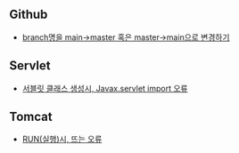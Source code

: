 ## Github
- [branch명을 main→master 혹은 master→main으로 변경하기](https://github.com/Jinuk93/TIL/blob/master/ETC/error/Servlet/%EC%84%9C%EB%B8%94%EB%A6%BF%20%ED%81%B4%EB%9E%98%EC%8A%A4%20%EC%83%9D%EC%84%B1%EC%8B%9C%2C%20Javax.servlet%20import%20%EC%98%A4%EB%A5%98.md)


## Servlet
- [서블릿 클래스 생성시, Javax.servlet import 오류](https://github.com/Jinuk93/TIL/blob/master/ETC/error/Servlet/%EC%84%9C%EB%B8%94%EB%A6%BF%20%ED%81%B4%EB%9E%98%EC%8A%A4%20%EC%83%9D%EC%84%B1%EC%8B%9C%2C%20Javax.servlet%20import%20%EC%98%A4%EB%A5%98.md)

## Tomcat
- [RUN(실행)시, 뜨는 오류](https://github.com/Jinuk93/TIL/blob/master/ETC/error/Tomcat/%EC%8B%A4%ED%96%89%20%EC%8B%9C%2C%20%EB%9C%A8%EB%8A%94%20%EC%98%A4%EB%A5%98%ED%99%94%EB%A9%B4.md)

